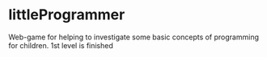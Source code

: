 # littleProgrammer
Web-game for helping to investigate some basic concepts of programming for children. 1st level is finished
